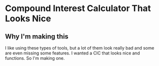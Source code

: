 # Compound Interest Calculator That Looks Nice

## Why I'm making this

I like using these types of tools, but a lot of them look really
bad and some are even missing some features. I wanted a CIC that
looks nice and functions. So I'm making one.
